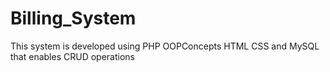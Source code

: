 # Billing_System
This system is developed using PHP OOPConcepts HTML CSS and MySQL that enables CRUD operations 
